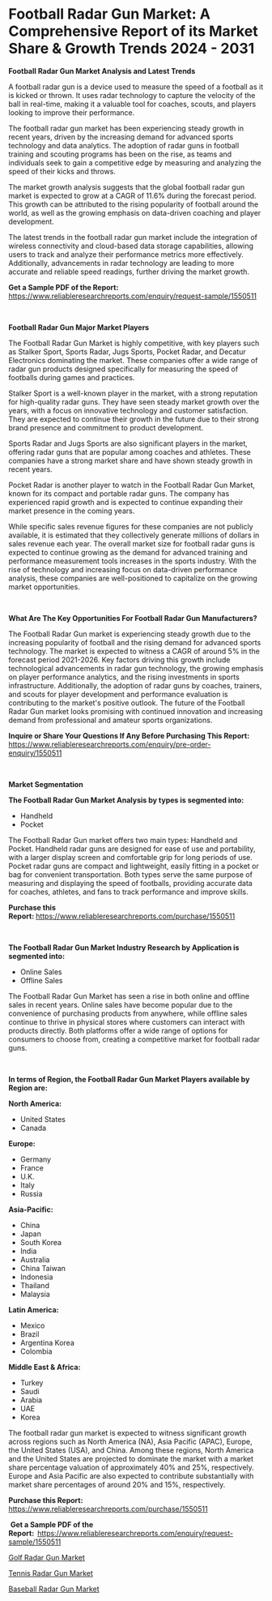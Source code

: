 <p><h1>Football Radar Gun Market: A Comprehensive Report of its Market Share & Growth Trends 2024 - 2031</h1></p><p><strong>Football Radar Gun Market Analysis and Latest Trends</strong></p>
<p><p>A football radar gun is a device used to measure the speed of a football as it is kicked or thrown. It uses radar technology to capture the velocity of the ball in real-time, making it a valuable tool for coaches, scouts, and players looking to improve their performance.</p><p>The football radar gun market has been experiencing steady growth in recent years, driven by the increasing demand for advanced sports technology and data analytics. The adoption of radar guns in football training and scouting programs has been on the rise, as teams and individuals seek to gain a competitive edge by measuring and analyzing the speed of their kicks and throws.</p><p>The market growth analysis suggests that the global football radar gun market is expected to grow at a CAGR of 11.6% during the forecast period. This growth can be attributed to the rising popularity of football around the world, as well as the growing emphasis on data-driven coaching and player development.</p><p>The latest trends in the football radar gun market include the integration of wireless connectivity and cloud-based data storage capabilities, allowing users to track and analyze their performance metrics more effectively. Additionally, advancements in radar technology are leading to more accurate and reliable speed readings, further driving the market growth.</p></p>
<p><strong>Get a Sample PDF of the Report:&nbsp;</strong> <a href="https://www.reliableresearchreports.com/enquiry/request-sample/1550511">https://www.reliableresearchreports.com/enquiry/request-sample/1550511</a></p>
<p>&nbsp;</p>
<p><strong>Football Radar Gun Major Market Players</strong></p>
<p><p>The Football Radar Gun Market is highly competitive, with key players such as Stalker Sport, Sports Radar, Jugs Sports, Pocket Radar, and Decatur Electronics dominating the market. These companies offer a wide range of radar gun products designed specifically for measuring the speed of footballs during games and practices. </p><p>Stalker Sport is a well-known player in the market, with a strong reputation for high-quality radar guns. They have seen steady market growth over the years, with a focus on innovative technology and customer satisfaction. They are expected to continue their growth in the future due to their strong brand presence and commitment to product development. </p><p>Sports Radar and Jugs Sports are also significant players in the market, offering radar guns that are popular among coaches and athletes. These companies have a strong market share and have shown steady growth in recent years. </p><p>Pocket Radar is another player to watch in the Football Radar Gun Market, known for its compact and portable radar guns. The company has experienced rapid growth and is expected to continue expanding their market presence in the coming years. </p><p>While specific sales revenue figures for these companies are not publicly available, it is estimated that they collectively generate millions of dollars in sales revenue each year. The overall market size for football radar guns is expected to continue growing as the demand for advanced training and performance measurement tools increases in the sports industry. With the rise of technology and increasing focus on data-driven performance analysis, these companies are well-positioned to capitalize on the growing market opportunities.</p></p>
<p>&nbsp;</p>
<p><strong>What Are The Key Opportunities For Football Radar Gun Manufacturers?</strong></p>
<p><p>The Football Radar Gun market is experiencing steady growth due to the increasing popularity of football and the rising demand for advanced sports technology. The market is expected to witness a CAGR of around 5% in the forecast period 2021-2026. Key factors driving this growth include technological advancements in radar gun technology, the growing emphasis on player performance analytics, and the rising investments in sports infrastructure. Additionally, the adoption of radar guns by coaches, trainers, and scouts for player development and performance evaluation is contributing to the market's positive outlook. The future of the Football Radar Gun market looks promising with continued innovation and increasing demand from professional and amateur sports organizations.</p></p>
<p><strong>Inquire or Share Your Questions If Any Before Purchasing This Report:</strong> <a href="https://www.reliableresearchreports.com/enquiry/pre-order-enquiry/1550511">https://www.reliableresearchreports.com/enquiry/pre-order-enquiry/1550511</a></p>
<p>&nbsp;</p>
<p><strong>Market Segmentation</strong></p>
<p><strong>The Football Radar Gun Market Analysis by types is segmented into:</strong></p>
<p><ul><li>Handheld</li><li>Pocket</li></ul></p>
<p><p>The Football Radar Gun market offers two main types: Handheld and Pocket. Handheld radar guns are designed for ease of use and portability, with a larger display screen and comfortable grip for long periods of use. Pocket radar guns are compact and lightweight, easily fitting in a pocket or bag for convenient transportation. Both types serve the same purpose of measuring and displaying the speed of footballs, providing accurate data for coaches, athletes, and fans to track performance and improve skills.</p></p>
<p><strong>Purchase this Report:&nbsp;</strong><a href="https://www.reliableresearchreports.com/purchase/1550511">https://www.reliableresearchreports.com/purchase/1550511</a></p>
<p>&nbsp;</p>
<p><strong>The Football Radar Gun Market Industry Research by Application is segmented into:</strong></p>
<p><ul><li>Online Sales</li><li>Offline Sales</li></ul></p>
<p><p>The Football Radar Gun Market has seen a rise in both online and offline sales in recent years. Online sales have become popular due to the convenience of purchasing products from anywhere, while offline sales continue to thrive in physical stores where customers can interact with products directly. Both platforms offer a wide range of options for consumers to choose from, creating a competitive market for football radar guns.</p></p>
<p>&nbsp;</p>
<p><strong>In terms of Region, the Football Radar Gun Market Players available by Region are:</strong></p>
<p>
    <p> <strong> North America: </strong>
        <ul>
            <li>United States</li>
            <li>Canada</li>
        </ul>
        </p> 
    <p> <strong> Europe: </strong>
        <ul>
            <li>Germany</li>
            <li>France</li>
            <li>U.K.</li>
            <li>Italy</li>
            <li>Russia</li>
        </ul>
        </p> 
    <p> <strong> Asia-Pacific: </strong>
        <ul>
            <li>China</li>
            <li>Japan</li>
            <li>South Korea</li>
            <li>India</li>
            <li>Australia</li>
            <li>China Taiwan</li>
            <li>Indonesia</li>
            <li>Thailand</li>
            <li>Malaysia</li>
        </ul>
        </p> 
    <p> <strong> Latin America: </strong>
        <ul>
            <li>Mexico</li>
            <li>Brazil</li>
            <li>Argentina Korea</li>
            <li>Colombia</li>
        </ul>
        </p> 
    <p> <strong> Middle East & Africa: </strong>
        <ul>
            <li>Turkey</li>
            <li>Saudi</li>
            <li>Arabia</li>
            <li>UAE</li>
            <li>Korea</li>
        </ul>
    </p>
    </p>
<p><p>The football radar gun market is expected to witness significant growth across regions such as North America (NA), Asia Pacific (APAC), Europe, the United States (USA), and China. Among these regions, North America and the United States are projected to dominate the market with a market share percentage valuation of approximately 40% and 25%, respectively. Europe and Asia Pacific are also expected to contribute substantially with market share percentages of around 20% and 15%, respectively.</p></p>
<p><strong>Purchase this Report: </strong><a href="https://www.reliableresearchreports.com/purchase/1550511">https://www.reliableresearchreports.com/purchase/1550511</a></p>
<p>&nbsp;<strong>Get a Sample PDF of the Report:&nbsp;&nbsp;</strong><a href="https://www.reliableresearchreports.com/enquiry/request-sample/1550511">https://www.reliableresearchreports.com/enquiry/request-sample/1550511</a></p>
<p><strong></strong></p>
<p><p><a href="https://github.com/Angelnienowdseej3e45z3p8c/Market-Research-Report-List-1/blob/main/golf-radar-gun-market.md">Golf Radar Gun Market</a></p><p><a href="https://github.com/brentleyjimmiealvaradoz4l1rea/Market-Research-Report-List-1/blob/main/tennis-radar-gun-market.md">Tennis Radar Gun Market</a></p><p><a href="https://github.com/eeaveuhhh/Market-Research-Report-List-1/blob/main/baseball-radar-gun-market.md">Baseball Radar Gun Market</a></p></p>
